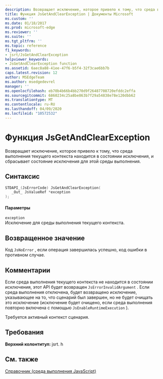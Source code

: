 ```yaml
---
description: Возвращает исключение, которое привело к тому, что среда выполнения текущего контекста находится в состоянии исключения, и сбрасывает состояние исключения для этой среды выполнения.
title: Функция JsGetAndClearException | Документы Microsoft
ms.custom: ''
ms.date: 01/18/2017
ms.prod: microsoft-edge
ms.reviewer: ''
ms.suite: ''
ms.tgt_pltfrm: ''
ms.topic: reference
f1_keywords:
- jsrt/JsGetAndClearException
helpviewer_keywords:
- JsGetAndClearException function
ms.assetid: 6aec8a88-41ee-47f6-b5f4-32f3cae6bb7b
caps.latest.revision: 12
author: MSEdgeTeam
ms.author: msedgedevrel
manager: ''
ms.openlocfilehash: eb70b4b66b4bb270d9f26487708720efddc2effa
ms.sourcegitcommit: 6860234c25a8be863b7f29a54838e78e120dbb62
ms.translationtype: MT
ms.contentlocale: ru-RU
ms.lasthandoff: 04/09/2020
ms.locfileid: "10572532"
---
```

# Функция JsGetAndClearException
Возвращает исключение, которое привело к тому, что среда выполнения текущего контекста находится в состоянии исключения, и сбрасывает состояние исключения для этой среды выполнения.  
  
## Синтаксис  
  
```cpp  
STDAPI_(JsErrorCode) JsGetAndClearException(  
   _Out_ JsValueRef *exception  
);  
```  
  
#### Параметры  
 `exception`  
 Исключение для среды выполнения текущего контекста.  
  
## Возвращенное значение  
 Код `JsNoError` , если операция завершилась успешно, код ошибки в противном случае.  
  
## Комментарии  
 Если среда выполнения текущего контекста не находится в состоянии исключения, этот API будет возвращен `JsErrorInvalidArgument` . Если среда выполнения отключена, будет возвращено исключение, указывающее на то, что сценарий был завершен, но не будет очищать это исключение (исключение будет очищено, если среда выполнения повторно включена с помощью `JsEnableRuntimeExecution` ).  
  
 Требуется активный контекст сценария.  
  
## Требования  
 **Верхний колонтитул:** jsrt. h  
  
## См. также  
 [Справочник (среда выполнения JavaScript)](../chakra-hosting/reference-javascript-runtime.md)